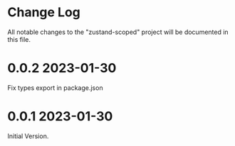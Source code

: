 # Change Log

All notable changes to the "zustand-scoped" project will be documented in this file.

# 0.0.2 2023-01-30

Fix types export in package.json

# 0.0.1 2023-01-30

Initial Version.
